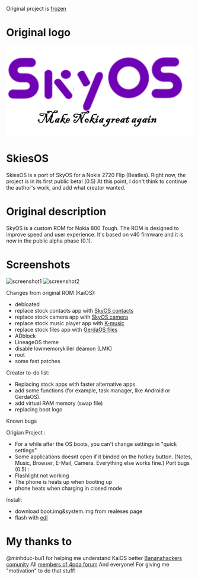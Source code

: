 Original project is [frozen](https://github.com/AshiVered/SkyOS/issues/6)
# Original logo

![logo](https://raw.githubusercontent.com/AshiVered/SkyOS/main/res/logo.png)

# SkiesOS

SkiesOS is a port of SkyOS for a Nokia 2720 Flip (Beatles). Right now, the project is in its first public beta! (0.5)
At this point, I don't think to continue the author's work, and add what creator wanted.

# Original description

SkyOS is a custom ROM for Nokia 800 Tough. The ROM is designed to improve speed and user experience. It's based on v40 firmware and
it is now in the public alpha phase (0.1).


# Screenshots

![screenshot1](https://raw.githubusercontent.com/Cobeta-beta/SkiesOS/main/res/2022-12-26-08-00-15.png)
![screenshot2](https://raw.githubusercontent.com/Cobeta-beta/SkiesOS/main/res/2022-12-26-08-00-24.png)


Changes from original ROM (KaiOS):
- debloated
- replace stock contacts app with [SkyOS contacts](https://gitlab.com/AshiVered/skyos-contacts)
- replace stock camera app with [SkyOS camera](https://gitlab.com/AshiVered/SkyOS-Camera)
- replace stock music player app with [K-music](https://github.com/arma7x/kaimusic)
- replace stock files app with [GerdaOS files](https://gitlab.com/project-pris/system/-/tree/master/src/system/b2g/webapps/files.gerda.tech/src)
- ADblock
- LineageOS theme
- disable lowmemorykiller deamon (LMK)
- root
- some fast patches

Creator to-do list:

- Replacing stock apps with faster alternative apps.
- add some functions (for example, task manager, like Android or GerdaOS).
- add virtual RAM memory (swap file)
- replacing boot logo

Known bugs

Origian Project :
- For a while after the OS boots, you can't change settings in "quick settings"
- Some applications doesnt open if it binded on the hotkey button. (Notes, Music, Browser, E-Mail, Camera. Everything else works fine.)
Port bugs (0.5) :
- Flashlight not working
- The phone is heats up when booting up
- phone heats when charging in closed mode

Install:
- download boot.img&system.img from realeses page
- flash with [edl](https://wiki.bananahackers.net/development/edl)

# My thanks to

@minhduc-bui1 for helping me understand KaiOS better
[Bananahackers comunity](https://discord.com/channels/472006912846594048/472144586295345153)
All [members of 4pda forum](https://4pda.to/forum/index.php?showtopic=965321)
And everyone! For giving me "motivation" to do that stuff!
